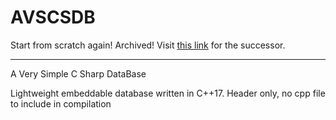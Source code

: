 # AVSCSDB

Start from scratch again! Archived! Visit [this link](https://github.com/MOALib/ISM_AVSCSDB) for the successor.

<hr>

A Very Simple C Sharp DataBase

Lightweight embeddable database written in C++17. Header only, no cpp file to include in compilation
